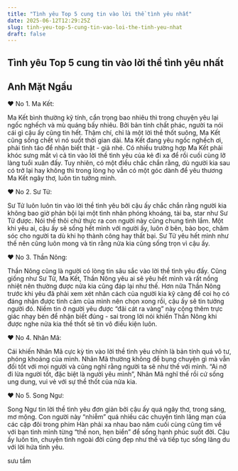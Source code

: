 ```yaml
---
title: "Tình yêu Top 5 cung tin vào lời thề tình yêu nhất"
date: 2025-06-12T12:29:25Z
slug: tinh-yeu-top-5-cung-tin-vao-loi-the-tinh-yeu-nhat
draft: false
---
```


## Tình yêu Top 5 cung tin vào lời thề tình yêu nhất

## Anh Mặt Ngầu

♥ No 1. Ma Kết:​

Ma Kết bình thường kỹ tính, cẩn trọng bao nhiêu thì trong chuyện yêu lại ngốc nghếch và mù quáng bấy nhiêu. Bởi bản tính chất phác, người ta nói cái gì cậu ấy cũng tin hết. Thậm chí, chỉ là một lời thề thốt suông, Ma Kết cũng sống chết vì nó suốt thời gian dài. Ma Kết đang yêu ngốc nghếch ơi, phải tình táo để nhận biết thật - giả nhé. Có nhiều trường hợp Ma Kết phải khóc sưng mắt vì cả tin vào lời thề tình​ yêu của kẻ đi xa để rồi cuối cùng lỡ làng tuổi xuân đấy. Tuy nhiên, có một điều chắc chắn rằng, dù người kia sau có trở lại hay không thì trong lòng họ vẫn có một góc dành để yêu thương Ma Kết ngây thơ, luôn tin tưởng mình.


♥ No 2. Sư Tử:

Sư Tử luôn luôn tin vào lời thề tình yêu bởi cậu ấy chắc chắn rằng người kia không bao giờ phản bội lại một tình nhân phóng khoáng, tài ba, star như Sư Tử được. Nói thế thôi chứ thực ra con người này cũng chung tình lắm. Một khi yêu ai, cậu ấy sẽ sống hết mình với người ấy, luôn ở bên, bảo bọc, chăm sóc cho người ta dù khi họ thành công hay thất bại. Sư Tử yêu hết mình như thế nên cũng luôn mong và tin rằng nửa kia cũng sống trọn vì cậu ấy.

♥ No 3. Thần Nông:

Thần Nông cũng là người có lòng tin sâu sắc vào lời thề tình yêu đấy. Cũng giống như Sư Tử, Ma Kết, Thần Nông yêu ai sẽ yêu hết mình và rất nồng nhiệt nên thường được nửa kia cũng đáp lại như thế. Hơn nữa Thần Nông trước khi yêu đã phải xem xét nhân cách của người kia kỹ càng để coi họ có đáng nhận được tình cảm của mình nên chọn xong rồi, cậu ấy sẽ tin tưởng người đó. Niềm tin ở người yêu được “đãi cát ra vàng” này cộng thêm trực giác nhạy bén để nhận biết đúng - sai trong lời nói khiến Thần Nông khi được nghe nửa kia thề thốt sẽ tin vô điều kiện luôn.

♥ No 4. Nhân Mã:

Cái khiến Nhân Mã cực kỳ tin vào lời thề tình yêu chính là bản tính quá vô tư, phóng khoáng của mình. Nhân Mã thường không để bụng chuyện gì mà vẫn đối tốt với mọi người và cũng nghĩ rằng người ta sẽ như thế với mình. “Ai nỡ đi lừa người tốt, đặc biệt là người yêu mình”, Nhân Mã nghĩ thế rồi cứ sống ung dung, vui vẻ với sự thề thốt của nửa kia.


♥ No 5. Song Ngư:

Song Ngư tin lời thề tình yêu đơn giản bởi cậu ấy quá ngây thơ, trong sáng, mơ mộng. Con người này “nhiễm” quá nhiều các chuyện tình lãng mạn của các cặp đôi trong phim Hàn phải xa nhau bao năm cuối cùng cũng tìm về với bạn tình mình từng “thề non, hẹn biển” để sống hạnh phúc suốt đời. Cậu ấy luôn tin, chuyện tình ngoài đời cũng đẹp như thế và tiếp tục sống lãng du với lời hứa tình yêu.​
 
 ​sưu tầm​​